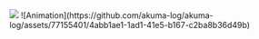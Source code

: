 <img src="https://user-images.githubusercontent.com/73097560/115834477-dbab4500-a447-11eb-908a-139a6edaec5c.gif">
![Animation](https://github.com/akuma-log/akuma-log/assets/77155401/4abb1ae1-1ad1-41e5-b167-c2ba8b36d49b)

